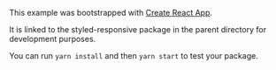 This example was bootstrapped with [Create React App](https://github.com/facebook/create-react-app).

It is linked to the styled-responsive package in the parent directory for development purposes.

You can run `yarn install` and then `yarn start` to test your package.
